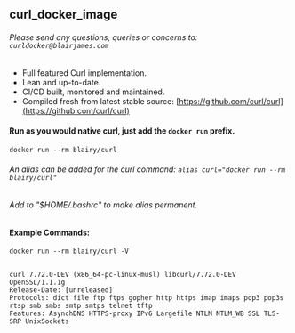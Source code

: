 ## curl_docker_image
###### Please send any questions, queries or concerns to: `curldocker@blairjames.com`

- Full featured Curl implementation. 
- Lean and up-to-date.
- CI/CD built, monitored and maintained.
- Compiled fresh from latest stable source: [https://github.com/curl/curl](https://github.com/curl/curl)

#### Run as you would native curl, just add the `docker run` prefix.
``` 
docker run --rm blairy/curl 
```
###### An alias can be added for the curl command: `alias curl="docker run --rm blairy/curl"`
###### Add to "$HOME/.bashrc" to make alias permanent.

#### Example Commands:
```
docker run --rm blairy/curl -V


curl 7.72.0-DEV (x86_64-pc-linux-musl) libcurl/7.72.0-DEV OpenSSL/1.1.1g
Release-Date: [unreleased]
Protocols: dict file ftp ftps gopher http https imap imaps pop3 pop3s rtsp smb smbs smtp smtps telnet tftp 
Features: AsynchDNS HTTPS-proxy IPv6 Largefile NTLM NTLM_WB SSL TLS-SRP UnixSockets
```